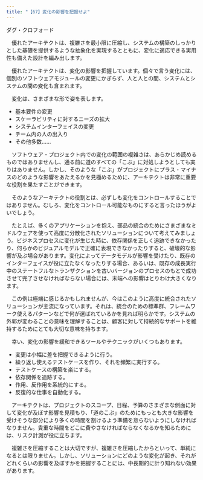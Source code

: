 ```yaml
---
title: "【67】変化の影響を把握せよ"
---
```



ダグ・クロフォード


　優れたアーキテクトは、複雑さを最小限に圧縮し、システムの構築のしっかりとした基礎を提供するような抽象化を実現するとともに、変化に適応できる実用性も備えた設計を編み出します。

　優れたアーキテクトは、変化の影響を把握しています。個々で言う変化には、個別のソフトウェアモジュールの変更にかぎらず、人と人との間、システムとシステムの間の変化も含まれます。

　変化は、さまざまな形で姿を表します。

  - 基本要件の変更
  - スケーラビリティに対するニーズの拡大
  - システムインターフェイスの変更
  - チーム内の人の出入り
  - その他多数……

　ソフトウェア・プロジェクト内での変化の範囲の複雑さは、あらかじめ読めるものではありませんし、通る前に道のすべての「こぶ」に対処しようとしても実りはありません。しかし、そのような「こぶ」がプロジェクトにプラス・マイナスのどのような影響をあたえるかを見極めるために、アーキテクトは非常に重要な役割を果たすことができます。

　そのようなアーキテクトの役割とは、必ずしも変化をコントロールすることではありません。むしろ、変化をコントロール可能なものにすると言ったほうがよいでしょう。

　たとえば、多くのアプリケーションを抱え、部品の統合のためにさまざまなミドルウェアを使って高度に分散化されたソリューションについて考えてみましょう。ビジネスプロセスに変化が生じた時に、依存関係を正しく追跡できなかったり、何らかのビジュアルモデルで正確に表現できなかったりすると、破壊的な影響が及ぶ場合があります。変化によってデータモデルが影響を受けたり、既存のインターフェイスが役に立たなくなったりする場合、あるいは、既存の成長実行中のステートフルなトランザクションを古いバージョンのプロセスのもとで成功させて完了させなければならない場合には、末端への影響はとりわけ大きくなります。

　この例は極端に感じるかもしれませんが、今はこのように高度に統合されたソリューションが主流になっています。それは、統合のための標準群、フレームワーク使えるパターンなどで何が選ばれているかを見れば明らかです。システムの外郭が変わることの意味を理解することは、顧客に対して持続的なサポートを維持するためにとても大切な意味を持ちます。

　幸い、変化の影響を緩和できるツールやテクニックがいくつもあります。

  - 変更は小幅に差を把握できるように行う。
  - 繰り返し使えるテストケースを作り、それを頻繁に実行する。
  - テストケースの構築を楽にする。
  - 依存関係を追跡する。
  - 作用、反作用を系統的にする。
  - 反復的な仕事を自動化する。

　アーキテクトは、プロジェクトのスコープ、日程、予算のさまざまな側面に対して変化が及ぼす影響を見積もり、「道のこぶ」のためにもっとも大きな影響を受けそうな部分により多くの時間を割けるよう準備を怠らないようにしなければなりません。貴重な時間をどこに費やさなければならなくなるかを知るためには、リスク計測が役に立ちます。

　複雑さを圧縮することは大切ですが、複雑さを圧縮したからといって、単純になるとは限りません。しかし、ソリューションにどのような変化が起き、それがどれくらいの影響を及ぼすかを把握することには、中長期的に計り知れない効果があります。
